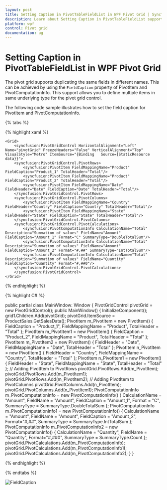```yaml
---
layout: post
title: Setting Caption in PivotTableFieldList in WPF Pivot Grid | Syncfusion
description: Learn about Setting Caption in PivotTableFieldList support in Syncfusion Essential Studio WPF Pivot Grid control, its elements and more.
platform: wpf
control: Pivot grid
documentation: ug
---
```


# Setting Caption in PivotTableFieldList in WPF Pivot Grid

The pivot grid supports duplicating the same fields in different names. This can be achieved by using the `FieldCaption` property of PivotItem and PivotComputationInfo. This support allows you to define multiple items in same underlying type for the pivot grid control.

The following code sample illustrates how to set the field caption for PivotItem and PivotComputationInfo.

{% tabs %}

{% highlight xaml %}

    <Grid>
        <syncfusion:PivotGridControl HorizontalAlignment="Left" Name="pivotGrid" FreezeHeaders="False" VerticalAlignment="Top" VisualStyle="Metro" ItemSource="{Binding   Source={StaticResource data}}">
        <syncfusion:PivotGridControl.PivotRows>
            <syncfusion:PivotItem FieldMappingName="Product" FieldCaption="Product_1" TotalHeader="Total"/>
            <syncfusion:PivotItem FieldMappingName="Product" FieldCaption="Product_2" TotalHeader="Total"/>
            <syncfusion:PivotItem FieldMappingName="Date" FieldHeader="Date" FieldCaption="Date" TotalHeader="Total"/>
        </syncfusion:PivotGridControl.PivotRows>
        <syncfusion:PivotGridControl.PivotColumns>
            <syncfusion:PivotItem FieldMappingName="Country" FieldHeader="Country" FieldCaption="Country" TotalHeader="Total"/>
            <syncfusion:PivotItem FieldMappingName="State" FieldHeader="State" FieldCaption="State" TotalHeader="Total"/>
        </syncfusion:PivotGridControl.PivotColumns>
        <syncfusion:PivotGridControl.PivotCalculations>
            <syncfusion:PivotComputationInfo CalculationName="Total" Description="Summation of values" FieldName="Amount"  FieldCaption="Amount_1" Format="C" SummaryType="DoubleTotalSum"/>
            <syncfusion:PivotComputationInfo CalculationName="Total" Description="Summation of values" FieldName="Amount"  FieldCaption="Amount_2" Format="#,##" SummaryType="IntTotalSum"/>
            <syncfusion:PivotComputationInfo CalculationName="Total" Description="Summation of values" FieldName="Quantity" FieldCaption="Quantity" Format="#,##0"/>
        </syncfusion:PivotGridControl.PivotCalculations>
        </syncfusion:PivotGridControl>
    </Grid>

{% endhighlight %}

{% highlight C# %}

public partial class MainWindow: Window {
    PivotGridControl pivotGrid = new PivotGridControl();
    public MainWindow() {
        InitializeComponent();
        grid1.Children.Add(pivotGrid);
        pivotGrid.ItemSource = ProductSales.GetSalesData();
        PivotItem m_PivotItem = new PivotItem() {
            FieldCaption = "Product_1", FieldMappingName = "Product", TotalHeader = "Total"
        };
        PivotItem m_PivotItem1 = new PivotItem() {
            FieldCaption = "Product_2", FieldMappingName = "Product", TotalHeader = "Total"
        };
        PivotItem m_PivotItem2 = new PivotItem() {
            FieldHeader = "Date", FieldMappingName = "Date", TotalHeader = "Total"
        };
        PivotItem n_PivotItem = new PivotItem() {
            FieldHeader = "Country", FieldMappingName = "Country", TotalHeader = "Total"
        };
        PivotItem n_PivotItem1 = new PivotItem() {
            FieldHeader = "State", FieldMappingName = "State", TotalHeader = "Total"
        };
        // Adding PivotItem to PivotRows
        pivotGrid.PivotRows.Add(m_PivotItem);
        pivotGrid.PivotRows.Add(m_PivotItem1);
        pivotGrid.PivotRows.Add(m_PivotItem2);
        // Adding PivotItem to PivotColumns
        pivotGrid.PivotColumns.Add(n_PivotItem);
        pivotGrid.PivotColumns.Add(n_PivotItem1);
        PivotComputationInfo m_PivotComputationInfo = new PivotComputationInfo() {
            CalculationName = "Amount", FieldName = "Amount", FieldCaption = "Amount_1", Format = "C", SummaryType = SummaryType.DoubleTotalSum
        };
        PivotComputationInfo m_PivotComputationInfo1 = new PivotComputationInfo() {
            CalculationName = "Amount", FieldName = "Amount", FieldCaption = "Amount_2", Format="#,##", SummaryType = SummaryType.IntTotalSum
        };
        PivotComputationInfo m_PivotComputationInfo2 = new PivotComputationInfo() {
            CalculationName = "Quantity", FieldName = "Quantity", Format="#,##0", SummaryType = SummaryType.Count
        };
        pivotGrid.PivotCalculations.Add(m_PivotComputationInfo);
        pivotGrid.PivotCalculations.Add(m_PivotComputationInfo1);
        pivotGrid.PivotCalculations.Add(m_PivotComputationInfo2);
    }
}

{% endhighlight %}

{% endtabs %}

![FieldCaption](Setting-caption-in-pivottablefieldlist-images/FieldCaption.png)
